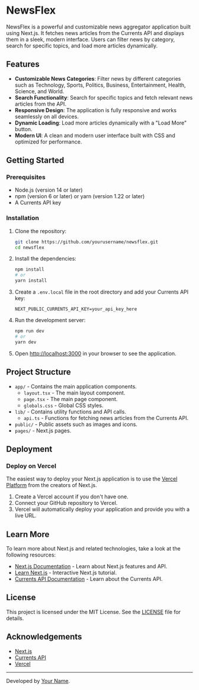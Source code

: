# NewsFlex

NewsFlex is a powerful and customizable news aggregator application built using Next.js. It fetches news articles from the Currents API and displays them in a sleek, modern interface. Users can filter news by category, search for specific topics, and load more articles dynamically.

## Features

- **Customizable News Categories**: Filter news by different categories such as Technology, Sports, Politics, Business, Entertainment, Health, Science, and World.
- **Search Functionality**: Search for specific topics and fetch relevant news articles from the API.
- **Responsive Design**: The application is fully responsive and works seamlessly on all devices.
- **Dynamic Loading**: Load more articles dynamically with a "Load More" button.
- **Modern UI**: A clean and modern user interface built with CSS and optimized for performance.

## Getting Started

### Prerequisites

- Node.js (version 14 or later)
- npm (version 6 or later) or yarn (version 1.22 or later)
- A Currents API key

### Installation

1. Clone the repository:
    ```bash
    git clone https://github.com/yourusername/newsflex.git
    cd newsflex
    ```

2. Install the dependencies:
    ```bash
    npm install
    # or
    yarn install
    ```

3. Create a `.env.local` file in the root directory and add your Currents API key:
    ```env
    NEXT_PUBLIC_CURRENTS_API_KEY=your_api_key_here
    ```

4. Run the development server:
    ```bash
    npm run dev
    # or
    yarn dev
    ```

5. Open [http://localhost:3000](http://localhost:3000) in your browser to see the application.

## Project Structure

- `app/` - Contains the main application components.
  - `layout.tsx` - The main layout component.
  - `page.tsx` - The main page component.
  - `globals.css` - Global CSS styles.
- `lib/` - Contains utility functions and API calls.
  - `api.ts` - Functions for fetching news articles from the Currents API.
- `public/` - Public assets such as images and icons.
- `pages/` - Next.js pages.

## Deployment

### Deploy on Vercel

The easiest way to deploy your Next.js application is to use the [Vercel Platform](https://vercel.com/) from the creators of Next.js.

1. Create a Vercel account if you don't have one.
2. Connect your GitHub repository to Vercel.
3. Vercel will automatically deploy your application and provide you with a live URL.

## Learn More

To learn more about Next.js and related technologies, take a look at the following resources:

- [Next.js Documentation](https://nextjs.org/docs) - Learn about Next.js features and API.
- [Learn Next.js](https://nextjs.org/learn) - Interactive Next.js tutorial.
- [Currents API Documentation](https://currentsapi.services/en/docs/) - Learn about the Currents API.

## License

This project is licensed under the MIT License. See the [LICENSE](LICENSE) file for details.

## Acknowledgements

- [Next.js](https://nextjs.org/)
- [Currents API](https://currentsapi.services/)
- [Vercel](https://vercel.com/)

---

Developed by [Your Name](https://github.com/yourusername).
